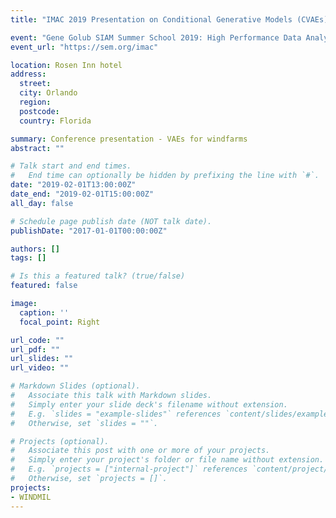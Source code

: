 ```yaml
---
title: "IMAC 2019 Presentation on Conditional Generative Models (CVAEs) for Wind Farms"

event: "Gene Golub SIAM Summer School 2019: High Performance Data Analytics"
event_url: "https://sem.org/imac"

location: Rosen Inn hotel
address: 
  street: 
  city: Orlando
  region: 
  postcode: 
  country: Florida

summary: Conference presentation - VAEs for windfarms
abstract: ""

# Talk start and end times.
#   End time can optionally be hidden by prefixing the line with `#`.
date: "2019-02-01T13:00:00Z"
date_end: "2019-02-01T15:00:00Z"
all_day: false

# Schedule page publish date (NOT talk date).
publishDate: "2017-01-01T00:00:00Z"

authors: []
tags: []

# Is this a featured talk? (true/false)
featured: false

image:
  caption: ''
  focal_point: Right

url_code: ""
url_pdf: ""
url_slides: ""
url_video: ""

# Markdown Slides (optional).
#   Associate this talk with Markdown slides.
#   Simply enter your slide deck's filename without extension.
#   E.g. `slides = "example-slides"` references `content/slides/example-slides.md`.
#   Otherwise, set `slides = ""`.

# Projects (optional).
#   Associate this post with one or more of your projects.
#   Simply enter your project's folder or file name without extension.
#   E.g. `projects = ["internal-project"]` references `content/project/deep-learning/index.md`.
#   Otherwise, set `projects = []`.
projects:
- WINDMIL
---
```

